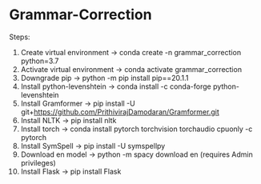 # Grammar-Correction

Steps:
1. Create virtual environment -> conda create -n grammar_correction python=3.7
2. Activate virtual environment -> conda activate grammar_correction
3. Downgrade pip -> python -m pip install pip==20.1.1
4. Install python-levenshtein -> conda install -c conda-forge python-levenshtein
5. Install Gramformer -> pip install -U git+https://github.com/PrithivirajDamodaran/Gramformer.git
6. Install NLTK -> pip install nltk
7. Install torch -> conda install pytorch torchvision torchaudio cpuonly -c pytorch
8. Install SymSpell -> pip install -U symspellpy
9. Download en model -> python -m spacy download en (requires Admin privileges)
10. Install Flask -> pip install Flask
